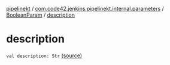 [pipelinekt](../../index.md) / [com.code42.jenkins.pipelinekt.internal.parameters](../index.md) / [BooleanParam](index.md) / [description](./description.md)

# description

`val description: Str` [(source)](https://github.com/code42/pipelinekt/tree/master/internal/src/main/kotlin/com/code42/jenkins/pipelinekt/internal/parameters/BooleanParam.kt#L12)